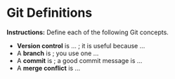 # Git Definitions

**Instructions:** Define each of the following Git concepts.

* **Version control** is ... ; it is useful because ...
* A **branch** is ; you use one ... 
* A **commit** is ; a good commit message is ... 
* A **merge conflict** is ... 

